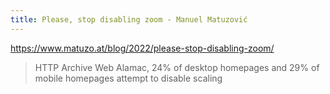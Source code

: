 ```yaml
---
title: Please, stop disabling zoom - Manuel Matuzović
---
```


https://www.matuzo.at/blog/2022/please-stop-disabling-zoom/

> HTTP Archive Web Alamac, 24% of desktop homepages and 29% of mobile homepages attempt to disable scaling 

